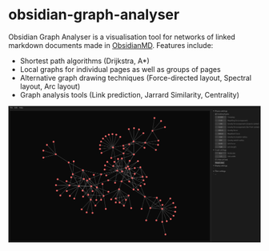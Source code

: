 # obsidian-graph-analyser
Obsidian Graph Analyser is a visualisation tool for networks of linked markdown documents made in [ObsidianMD](https://obsidian.md/). Features include:

- Shortest path algorithms (Drijkstra, A*)
- Local graphs for individual pages as well as groups of pages
- Alternative graph drawing techniques (Force-directed layout, Spectral layout, Arc layout)
- Graph analysis tools (Link prediction, Jarrard Similarity, Centrality)

![](docs/screenshot.png)
